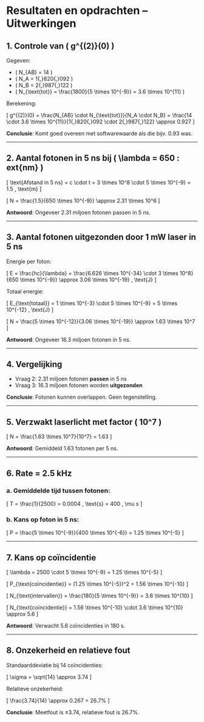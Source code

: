 # Resultaten en opdrachten – Uitwerkingen

## 1. Controle van \( g^{(2)}(0) \)

Gegeven:
- \( N_{AB} = 14 \)
- \( N_A = 1{,}820{,}092 \)
- \( N_B = 2{,}987{,}122 \)
- \( N_{\text{tot}} = \frac{1800}{5 \times 10^{-9}} = 3.6 \times 10^{11} \)

Berekening:

\[
g^{(2)}(0) = \frac{N_{AB} \cdot N_{\text{tot}}}{N_A \cdot N_B} = \frac{14 \cdot 3.6 \times 10^{11}}{1{,}820{,}092 \cdot 2{,}987{,}122} \approx 0.927
\]

**Conclusie**: Komt goed overeen met softwarewaarde als die bijv. 0.93 was.

---

## 2. Aantal fotonen in 5 ns bij \( \lambda = 650 \: 	ext{nm} \)

\[
\text{Afstand in 5 ns} = c \cdot t = 3 \times 10^8 \cdot 5 \times 10^{-9} = 1.5 \, \text{m}
\]

\[
N = \frac{1.5}{650 \times 10^{-9}} \approx 2.31 \times 10^6
\]

**Antwoord**: Ongeveer 2.31 miljoen fotonen passen in 5 ns.

---

## 3. Aantal fotonen uitgezonden door 1 mW laser in 5 ns

Energie per foton:

\[
E = \frac{hc}{\lambda} = \frac{6.626 \times 10^{-34} \cdot 3 \times 10^8}{650 \times 10^{-9}} \approx 3.06 \times 10^{-19} \, \text{J}
\]

Totaal energie:

\[
E_{\text{totaal}} = 1 \times 10^{-3} \cdot 5 \times 10^{-9} = 5 \times 10^{-12} \, \text{J}
\]

\[
N = \frac{5 \times 10^{-12}}{3.06 \times 10^{-19}} \approx 1.63 \times 10^7
\]

**Antwoord**: Ongeveer 16.3 miljoen fotonen in 5 ns.

---

## 4. Vergelijking

- Vraag 2: 2.31 miljoen fotonen **passen** in 5 ns
- Vraag 3: 16.3 miljoen fotonen worden **uitgezonden**

**Conclusie**: Fotonen kunnen overlappen. Geen tegenstelling.

---

## 5. Verzwakt laserlicht met factor \( 10^7 \)

\[
N = \frac{1.63 \times 10^7}{10^7} = 1.63
\]

**Antwoord**: Gemiddeld 1.63 fotonen per 5 ns.

---

## 6. Rate = 2.5 kHz

### a. Gemiddelde tijd tussen fotonen:

\[
T = \frac{1}{2500} = 0.0004 \, \text{s} = 400 \, \mu s
\]

### b. Kans op foton in 5 ns:

\[
P = \frac{5 \times 10^{-9}}{400 \times 10^{-6}} = 1.25 \times 10^{-5}
\]

---

## 7. Kans op coïncidentie

\[
\lambda = 2500 \cdot 5 \times 10^{-9} = 1.25 \times 10^{-5}
\]

\[
P_{\text{coïncidentie}} = (1.25 \times 10^{-5})^2 = 1.56 \times 10^{-10}
\]

\[
N_{\text{intervallen}} = \frac{180}{5 \times 10^{-9}} = 3.6 \times 10^{10}
\]

\[
N_{\text{coïncidentie}} = 1.56 \times 10^{-10} \cdot 3.6 \times 10^{10} \approx 5.6
\]

**Antwoord**: Verwacht 5.6 coïncidenties in 180 s.

---

## 8. Onzekerheid en relatieve fout

Standaarddeviatie bij 14 coïncidenties:

\[
\sigma = \sqrt{14} \approx 3.74
\]

Relatieve onzekerheid:

\[
\frac{3.74}{14} \approx 0.267 = 26.7\%
\]

**Conclusie**: Meetfout is ±3.74, relatieve fout is 26.7%.